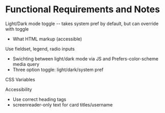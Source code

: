 # Functional Requirements and Notes

Light/Dark mode toggle -- takes system pref by default, but can override with toggle

- What HTML markup (accessible)

Use fieldset, legend, radio inputs

- Swichting between light/dark mode via JS and Prefers-color-scheme media query
- Three option toggle: light/dark/system pref

CSS Variables


Accessibility
- Use correct heading tags
- screenreader-only text for card titles/username